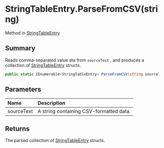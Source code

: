 # StringTableEntry.ParseFromCSV(string)

Method in [StringTableEntry](/api/csharp/yarn.unity.stringtableentry.md)

## Summary


Reads comma-separated value ata from  <code>sourceText</code> , and produces a collection of  <a href="yarn.unity.stringtableentry.md">StringTableEntry</a>  structs.


```csharp
public static IEnumerable<StringTableEntry> ParseFromCSV(string sourceText)
```

## Parameters

|Name|Description|
|:---|:---|
|sourceText|A string containing CSV-formatted data.|

## Returns

The parsed collection of  <a href="yarn.unity.stringtableentry.md">StringTableEntry</a>  structs.

